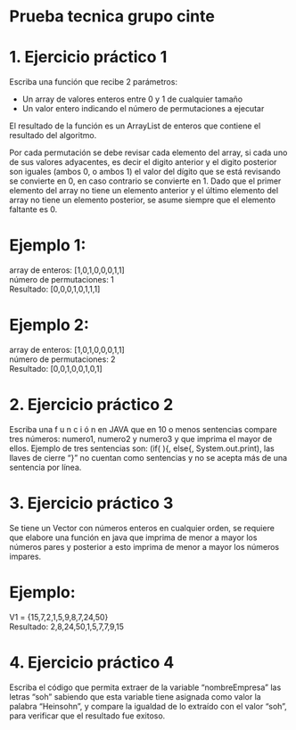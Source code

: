 # Prueba tecnica grupo cinte

# 1. Ejercicio práctico 1  <br>

Escriba una función que recibe 2 parámetros: <br>
- Un array de valores enteros entre 0 y 1 de cualquier tamaño <br>
- Un valor entero indicando el número de permutaciones a ejecutar <br>

El resultado de la función es un ArrayList de enteros que contiene el resultado del algoritmo. <br>

Por cada permutación se debe revisar cada elemento del array, si cada uno de sus valores adyacentes, es decir el digito anterior y el digito posterior son iguales (ambos 0, o ambos 1) el valor del dígito que se está revisando se convierte en 0, en caso contrario se convierte en 1. Dado que el primer elemento del array no tiene un elemento anterior y el último elemento del array no tiene un elemento posterior, se asume siempre que el elemento faltante es 0. <br>

# Ejemplo 1: <br>
array de enteros: [1,0,1,0,0,0,1,1] <br>
número de permutaciones: 1 <br>
Resultado: [0,0,0,1,0,1,1,1] <br>

# Ejemplo 2: <br>
array de enteros: [1,0,1,0,0,0,1,1] <br>
número de permutaciones: 2 <br>
Resultado: [0,0,1,0,0,1,0,1] <br>

# 2. Ejercicio práctico 2 
Escriba una f u n c i ó n en JAVA que en 10 o menos sentencias compare tres números: numero1, numero2 y numero3 y que imprima el mayor de ellos. Ejemplo de tres sentencias son: (if( ){, else{, System.out.print), las llaves de cierre “}” no cuentan como sentencias y no se acepta más de una sentencia por línea.

# 3. Ejercicio práctico 3 
Se tiene un Vector con números enteros en cualquier orden, se requiere que elabore una función en java que imprima de menor a mayor los números pares y posterior a esto imprima de menor a mayor los números impares. <br>

# Ejemplo: <br>
V1 = {15,7,2,1,5,9,8,7,24,50} <br>
Resultado: 2,8,24,50,1,5,7,7,9,15 <br>

# 4. Ejercicio práctico 4 
Escriba el código que permita extraer de la variable “nombreEmpresa” las letras “soh” sabiendo que esta variable tiene asignada como valor la palabra “Heinsohn”, y compare la igualdad de lo extraído con el valor “soh”, para verificar que el resultado fue exitoso.

